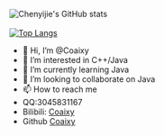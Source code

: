 ![ Chenyijie's GitHub stats](https://github-readme-stats.vercel.app/api?username=coaixy&show_icons=true&theme=dracula)<br><br>
[![Top Langs](https://github-readme-stats.vercel.app/api/top-langs/?username=coaixy&layout=compact&theme=dracula)](https://github.com/coaixy)<br>



- 👋 Hi, I’m @Coaixy
- 👀 I’m interested in C++/Java
- 🌱 I’m currently learning Java
- 💞️ I’m looking to collaborate on Java
- 📫 How to reach me 
- QQ:3045831167
- Bilibili: [Coaixy](https://space.bilibili.com/103287843)
- Github [Coaixy](https://github.com/Coaixy/)

<!---
Coaixy/Coaixy is a ✨ special ✨ repository because its `README.md` (this file) appears on your GitHub profile.
You can click the Preview link to take a look at your changes.
--->
